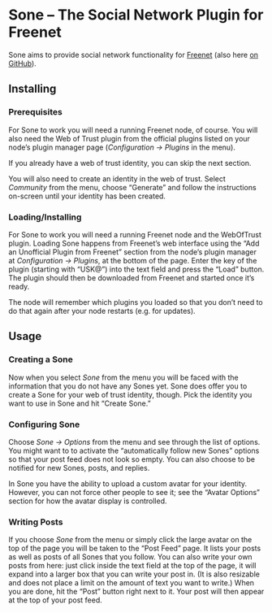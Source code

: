 # Sone – The Social Network Plugin for Freenet

Sone aims to provide social network functionality for [Freenet](https://freenetproject.org/) (also here [on GitHub](https://github.com/freenet/)).

## Installing

### Prerequisites

For Sone to work you will need a running Freenet node, of course. You will also need the Web of Trust plugin from the official plugins listed on your node’s plugin manager page (*Configuration → Plugins* in the menu).

If you already have a web of trust identity, you can skip the next section.

You will also need to create an identity in the web of trust. Select *Community* from the menu, choose “Generate” and follow the instructions on-screen until your identity has been created.

### Loading/Installing

For Sone to work you will need a running Freenet node and the WebOfTrust plugin. Loading Sone happens from Freenet’s web interface using the “Add an Unofficial Plugin from Freenet” section from the node’s plugin manager at *Configuration → Plugins*, at the bottom of the page. Enter the key of the plugin (starting with “USK@”) into the text field and press the “Load” button. The plugin should then be downloaded from Freenet and started once it’s ready.

The node will remember which plugins you loaded so that you don’t need to do that again after your node restarts (e.g. for updates).

## Usage

### Creating a Sone

Now when you select *Sone* from the menu you will be faced with the information that you do not have any Sones yet. Sone does offer you to create a Sone for your web of trust identity, though. Pick the identity you want to use in Sone and hit “Create Sone.”

### Configuring Sone

Choose *Sone → Options* from the menu and see through the list of options. You might want to to activate the “automatically follow new Sones” options so that your post feed does not look so empty. You can also choose to be notified for new Sones, posts, and replies.

In Sone you have the ability to upload a custom avatar for your identity. However, you can not force other people to see it; see the “Avatar Options” section for how the avatar display is controlled.

### Writing Posts

If you choose *Sone* from the menu or simply click the large avatar on the top of the page you will be taken to the “Post Feed” page. It lists your posts as well as posts of all Sones that you follow. You can also write your own posts from here: just click inside the text field at the top of the page, it will expand into a larger box that you can write your post in. (It is also resizable and does not place a limit on the amount of text you want to write.) When you are done, hit the “Post” button right next to it. Your post will then appear at the top of your post feed.
